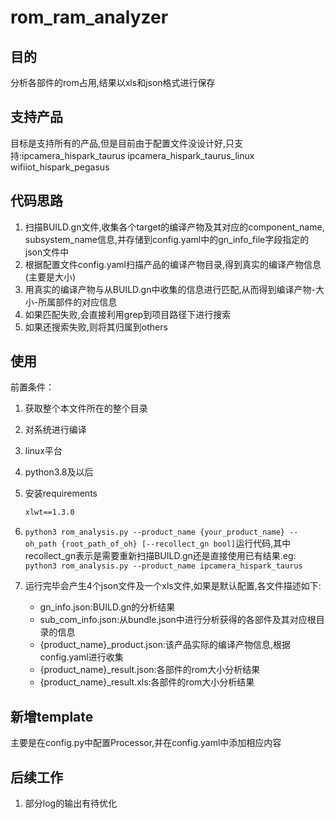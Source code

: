 # rom_ram_analyzer

## 目的

分析各部件的rom占用,结果以xls和json格式进行保存

## 支持产品

目标是支持所有的产品,但是目前由于配置文件没设计好,只支持:ipcamera_hispark_taurus ipcamera_hispark_taurus_linux wifiiot_hispark_pegasus

## 代码思路

1. 扫描BUILD.gn文件,收集各个target的编译产物及其对应的component_name, subsystem_name信息,并存储到config.yaml中的gn_info_file字段指定的json文件中
2. 根据配置文件config.yaml扫描产品的编译产物目录,得到真实的编译产物信息(主要是大小)
3. 用真实的编译产物与从BUILD.gn中收集的信息进行匹配,从而得到编译产物-大小-所属部件的对应信息
4. 如果匹配失败,会直接利用grep到项目路径下进行搜索
5. 如果还搜索失败,则将其归属到others


## 使用

前置条件：

1. 获取整个本文件所在的整个目录
1. 对系统进行编译
1. linux平台
1. python3.8及以后
1. 安装requirements
    ```txt
    xlwt==1.3.0
    ```

1. `python3 rom_analysis.py --product_name {your_product_name} --oh_path {root_path_of_oh} [--recollect_gn bool]`运行代码,其中recollect_gn表示是需要重新扫描BUILD.gn还是直接使用已有结果.eg: `python3 rom_analysis.py --product_name ipcamera_hispark_taurus`
3. 运行完毕会产生4个json文件及一个xls文件,如果是默认配置,各文件描述如下:
   - gn_info.json:BUILD.gn的分析结果
   - sub_com_info.json:从bundle.json中进行分析获得的各部件及其对应根目录的信息
   - {product_name}_product.json:该产品实际的编译产物信息,根据config.yaml进行收集
   - {product_name}_result.json:各部件的rom大小分析结果
   - {product_name}_result.xls:各部件的rom大小分析结果

## 新增template

主要是在config.py中配置Processor,并在config.yaml中添加相应内容

## 后续工作

1. 部分log的输出有待优化